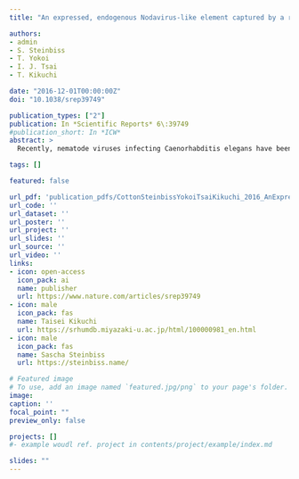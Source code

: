```yaml
---
title: "An expressed, endogenous Nodavirus-like element captured by a retrotransposon in the genome of the plant parasitic nematode Bursaphelenchus xylophilus"

authors:
- admin
- S. Steinbiss
- T. Yokoi
- I. J. Tsai
- T. Kikuchi

date: "2016-12-01T00:00:00Z"
doi: "10.1038/srep39749"

publication_types: ["2"]
publication: In *Scientific Reports* 6\:39749
#publication_short: In *ICW*
abstract: >
  Recently, nematode viruses infecting Caenorhabditis elegans have been reported from the family Nodaviridae, the first nematode viruses described. Here, we report the observation of a novel endogenous viral element (EVE) in the genome of Bursaphelenchus xylophilus, a plant parasitic nematode unrelated to other nematodes from which viruses have been characterised. This element derives from a different clade of nodaviruses to the previously reported nematode viruses. This represents the first endogenous nodavirus sequence, the first nematode endogenous viral element, and significantly extends our knowledge of the potential diversity of the Nodaviridae. A search for endogenous elements related to the Nodaviridae did not reveal any elements in other available nematode genomes. Further surveillance for endogenous viral elements is warranted as our knowledge of nematode genome diversity, and in particular of free-living nematodes, expands.

tags: []

featured: false

url_pdf: 'publication_pdfs/CottonSteinbissYokoiTsaiKikuchi_2016_AnExpressedEndogenousNodavirusLikeElementCapturedByARetrotransposonInBursaphelenchus_ScientificReports.pdf'
url_code: ''
url_dataset: ''
url_poster: ''
url_project: ''
url_slides: ''
url_source: ''
url_video: ''
links:
- icon: open-access
  icon_pack: ai
  name: publisher
  url: https://www.nature.com/articles/srep39749
- icon: male
  icon_pack: fas
  name: Taisei Kikuchi
  url: https://srhumdb.miyazaki-u.ac.jp/html/100000981_en.html
- icon: male
  icon_pack: fas
  name: Sascha Steinbiss
  url: https://steinbiss.name/

# Featured image
# To use, add an image named `featured.jpg/png` to your page's folder.
image:
caption: ''
focal_point: ""
preview_only: false

projects: []
#- example woudl ref. project in contents/project/example/index.md

slides: ""
---
```

